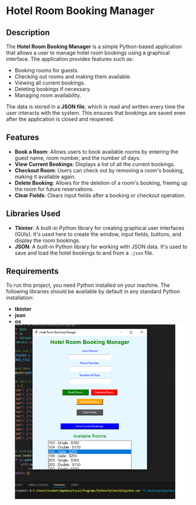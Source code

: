 # Hotel Room Booking Manager

## Description

The **Hotel Room Booking Manager** is a simple Python-based application that allows a user to manage hotel room bookings using a graphical interface. The application provides features such as:

- Booking rooms for guests.
- Checking out rooms and making them available.
- Viewing all current bookings.
- Deleting bookings if necessary.
- Managing room availability.

The data is stored in a **JSON file**, which is read and written every time the user interacts with the system. This ensures that bookings are saved even after the application is closed and reopened.

## Features

- **Book a Room**: Allows users to book available rooms by entering the guest name, room number, and the number of days.
- **View Current Bookings**: Displays a list of all the current bookings.
- **Checkout Room**: Users can check out by removing a room's booking, making it available again.
- **Delete Booking**: Allows for the deletion of a room's booking, freeing up the room for future reservations.
- **Clear Fields**: Clears input fields after a booking or checkout operation.

## Libraries Used

- **Tkinter**: A built-in Python library for creating graphical user interfaces (GUIs). It's used here to create the window, input fields, buttons, and display the room bookings.
- **JSON**: A built-in Python library for working with JSON data. It's used to save and load the hotel bookings to and from a `.json` file.

## Requirements

To run this project, you need Python installed on your machine. The following libraries should be available by default in any standard Python installation:

- **tkinter**
- **json**
- **os**
![Screenshot of the Hotel Booking manager](https://github.com/RichoAye/Hotel-Room-Booking-Manager/blob/main/out%20put%20of%20hotel%20booking%20manager.png?raw=true)
